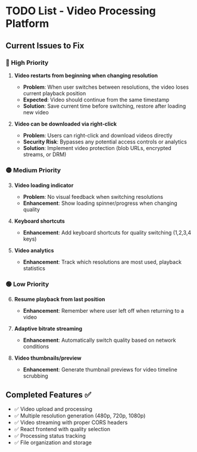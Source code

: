 # TODO List - Video Processing Platform

## Current Issues to Fix

### 🔴 High Priority
1. **Video restarts from beginning when changing resolution**
   - **Problem**: When user switches between resolutions, the video loses current playback position
   - **Expected**: Video should continue from the same timestamp
   - **Solution**: Save current time before switching, restore after loading new video

2. **Video can be downloaded via right-click**
   - **Problem**: Users can right-click and download videos directly
   - **Security Risk**: Bypasses any potential access controls or analytics
   - **Solution**: Implement video protection (blob URLs, encrypted streams, or DRM)

### 🟡 Medium Priority
3. **Video loading indicator**
   - **Problem**: No visual feedback when switching resolutions
   - **Enhancement**: Show loading spinner/progress when changing quality

4. **Keyboard shortcuts**
   - **Enhancement**: Add keyboard shortcuts for quality switching (1,2,3,4 keys)

5. **Video analytics**
   - **Enhancement**: Track which resolutions are most used, playback statistics

### 🟢 Low Priority
6. **Resume playback from last position**
   - **Enhancement**: Remember where user left off when returning to a video

7. **Adaptive bitrate streaming**
   - **Enhancement**: Automatically switch quality based on network conditions

8. **Video thumbnails/preview**
   - **Enhancement**: Generate thumbnail previews for video timeline scrubbing

## Completed Features ✅
- ✅ Video upload and processing
- ✅ Multiple resolution generation (480p, 720p, 1080p)
- ✅ Video streaming with proper CORS headers
- ✅ React frontend with quality selection
- ✅ Processing status tracking
- ✅ File organization and storage